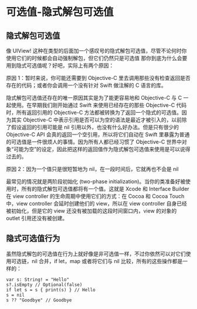 # 可选值-隐式解包可选值

## 隐式解包可选值

像 UIView! 这种在类型的后面加一个感叹号的隐式解包可选值，尽管不论何时你使用它们的时候都会自动强制解包，但它们仍然只是可选值
那你到底为什么会要用到隐式可选值呢？好吧，实际上有两个原因：

原因 1：暂时来说，你可能还需要到 Objective-C 里去调用那些没有检查返回是否存在的代码；或者你会调用一个没有针对 Swift 做注解的 C 语言的库。

隐式解包可选值还存在的唯一原因其实是为了能更容易地和 Objective-C 与 C 一起使用。在早期我们刚开始通过 Swift 来使用已经存在的那些 Objective-C 代码时，所有返回引用的 Objective-C 方法都被转换为了返回一个隐式的可选值。因为其实 Objective-C 中表示引用是否可以为空的语法是最近才被引入的，以前除了假设返回的引用可能是 nil 引用以外，也没有什么好办法。但是只有很少的 Objective-C API 会真的返回一个空引用，所以将它们自动在 Swift 里暴露为普通的可选值是一件很烦人的事情。因为所有人都已经习惯了 Objective-C 世界中对象“可能为空”的设定，因此把这样的返回值作为隐式解包可选值来使用是可以说得过去的。

原因 2：因为一个值只是很短暂地为 nil，在一段时间后，它就再也不会是 nil 

最常见的情况就是两阶段初始化 (two-phase initialization)。当你的类准备好被使用时，所有的隐式解包可选值都将有一个值。这就是 Xcode 和 Interface Builder 在 view controller 的生命周期中使用它们的方式：在 Cocoa 和 Cocoa Touch 中，view controller 会延时创建他们的 view，所以在 view controller 自身已经被初始化，但是它的 view 还没有被加载的这段时间窗口内，view 的对象的 outlet 引用还没有被创建。


## 隐式可选值行为

虽然隐式解包的可选值在行为上就好像是非可选值一样，不过你依然可以对它们使用可选链，nil 合并，if let，map 或者将它们与 nil 比较，所有的这些操作都是一样的：
```
var s: String! = "Hello"
s?.isEmpty // Optional(false)
if let s = s { print(s) } // Hello
s = nil
s ?? "Goodbye" // Goodbye
```